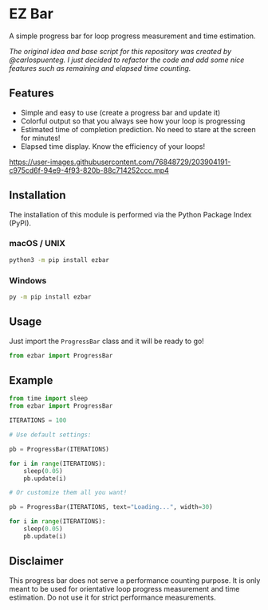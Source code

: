 # EZ Bar

A simple progress bar for loop progress measurement and time estimation.

_The original idea and base script for this repository was created by @carlospuenteg. I just decided to refactor the code and add some nice features such as remaining and elapsed time counting._

## Features

* Simple and easy to use (create a progress bar and update it)
* Colorful output so that you always see how your loop is progressing
* Estimated time of completion prediction. No need to stare at the screen for minutes!
* Elapsed time display. Know the efficiency of your loops!

https://user-images.githubusercontent.com/76848729/203904191-c975cd6f-94e9-4f93-820b-88c714252ccc.mp4

## Installation

The installation of this module is performed via the Python Package Index (PyPI).

### macOS / UNIX

```bash
python3 -m pip install ezbar
```

### Windows

```cmd
py -m pip install ezbar
```

## Usage

Just import the `ProgressBar` class and it will be ready to go!

```python
from ezbar import ProgressBar
```

## Example

```python
from time import sleep
from ezbar import ProgressBar

ITERATIONS = 100

# Use default settings:

pb = ProgressBar(ITERATIONS)

for i in range(ITERATIONS):
    sleep(0.05)
    pb.update(i)

# Or customize them all you want!

pb = ProgressBar(ITERATIONS, text="Loading...", width=30)

for i in range(ITERATIONS):
    sleep(0.05)
    pb.update(i)
```

## Disclaimer

This progress bar does not serve a performance counting purpose. It is only meant to be used for orientative loop progress measurement and time estimation. Do not use it for strict performance measurements.

